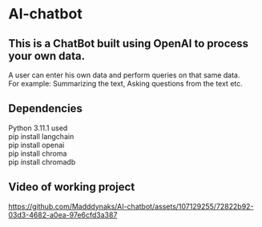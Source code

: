 # AI-chatbot
## This is a ChatBot built using OpenAI to process your own data.
A user can enter his own data and perform queries on that same data.\
For example: Summarizing the text, Asking questions from the text etc.

## Dependencies
Python 3.11.1 used\
pip install langchain\
pip install openai\
pip install chroma\
pip install chromadb

## Video of working project
https://github.com/Madddynaks/AI-chatbot/assets/107129255/72822b92-03d3-4682-a0ea-97e6cfd3a387



